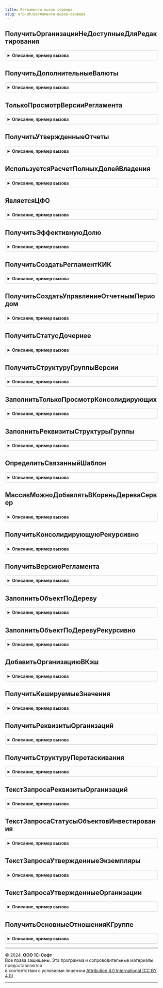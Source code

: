 ```yaml
---
title: Регламенты вызов сервера
slug: erp-uh/регламенты-вызов-сервера
---
```



## ПолучитьОрганизацииНеДоступныеДляРедактирования
<details style="margin: 1em 0; padding: 0.5em; border: 1px solid #ccc; border-radius: 6px;">

<summary style="font-weight: bold; cursor: pointer;">Описание, пример вызова</summary>

```bsl

Функция ПолучитьОрганизацииНеДоступныеДляРедактирования(Сценарий, ДатаВерсии) Экспорт
```

Пример вызова
```bsl
Результат = РегламентыВызовСервера.ПолучитьОрганизацииНеДоступныеДляРедактирования(Сценарий, ДатаВерсии) 
```
</details>

## ПолучитьДополнительныеВалюты
<details style="margin: 1em 0; padding: 0.5em; border: 1px solid #ccc; border-radius: 6px;">

<summary style="font-weight: bold; cursor: pointer;">Описание, пример вызова</summary>

```bsl

Функция ПолучитьДополнительныеВалюты(ВерсияРегламента) Экспорт
```

Пример вызова
```bsl
Результат = РегламентыВызовСервера.ПолучитьДополнительныеВалюты(ВерсияРегламента) 
```
</details>

## ТолькоПросмотрВерсииРегламента
<details style="margin: 1em 0; padding: 0.5em; border: 1px solid #ccc; border-radius: 6px;">

<summary style="font-weight: bold; cursor: pointer;">Описание, пример вызова</summary>

```bsl

Функция ТолькоПросмотрВерсииРегламента(ВерсияРегламентаПодготовкиОтчетности) Экспорт
```

Пример вызова
```bsl
Результат = РегламентыВызовСервера.ТолькоПросмотрВерсииРегламента(ВерсияРегламентаПодготовкиОтчетности) 
```
</details>

## ПолучитьУтвержденныеОтчеты
<details style="margin: 1em 0; padding: 0.5em; border: 1px solid #ccc; border-radius: 6px;">

<summary style="font-weight: bold; cursor: pointer;">Описание, пример вызова</summary>

```bsl

Функция ПолучитьУтвержденныеОтчеты(ВерсияРегламента) Экспорт
```

Пример вызова
```bsl
Результат = РегламентыВызовСервера.ПолучитьУтвержденныеОтчеты(ВерсияРегламента) 
```
</details>

## ИспользуетсяРасчетПолныхДолейВладения
<details style="margin: 1em 0; padding: 0.5em; border: 1px solid #ccc; border-radius: 6px;">

<summary style="font-weight: bold; cursor: pointer;">Описание, пример вызова</summary>

```bsl

Функция ИспользуетсяРасчетПолныхДолейВладения(ОрганизацияКонсолидирующая, ВерсияРегламента) Экспорт
```

Пример вызова
```bsl
Результат = РегламентыВызовСервера.ИспользуетсяРасчетПолныхДолейВладения(ОрганизацияКонсолидирующая, ВерсияРегламента) 
```
</details>

## ЯвляетсяЦФО
<details style="margin: 1em 0; padding: 0.5em; border: 1px solid #ccc; border-radius: 6px;">

<summary style="font-weight: bold; cursor: pointer;">Описание, пример вызова</summary>

```bsl

Функция ЯвляетсяЦФО(Организация, ЕстьПодчиненныеРегламентированныеИлиИностранные = Истина, КэшРеквизитовОрганизаций = Неопределено) Экспорт
```

Пример вызова
```bsl
Результат = РегламентыВызовСервера.ЯвляетсяЦФО(Организация, ЕстьПодчиненныеРегламентированныеИлиИностранные, КэшРеквизитовОрганизаций);
```
</details>

## ПолучитьЭффективнуюДолю
<details style="margin: 1em 0; padding: 0.5em; border: 1px solid #ccc; border-radius: 6px;">

<summary style="font-weight: bold; cursor: pointer;">Описание, пример вызова</summary>

```bsl

Функция ПолучитьЭффективнуюДолю(Сценарий, ПериодДата, ПериодСсылка, Инвестор, ОбъектИнвестирования) Экспорт
```

Пример вызова
```bsl
Результат = РегламентыВызовСервера.ПолучитьЭффективнуюДолю(Сценарий, ПериодДата, ПериодСсылка, Инвестор, ОбъектИнвестирования) 
```
</details>

## ПолучитьСоздатьРегламентКИК
<details style="margin: 1em 0; padding: 0.5em; border: 1px solid #ccc; border-radius: 6px;">

<summary style="font-weight: bold; cursor: pointer;">Описание, пример вызова</summary>

```bsl

Функция ПолучитьСоздатьРегламентКИК(ТаблицаИнвесторОбъектИнвестирования, Сценарий, ПериодОтчета) Экспорт
```

Пример вызова
```bsl
Результат = РегламентыВызовСервера.ПолучитьСоздатьРегламентКИК(ТаблицаИнвесторОбъектИнвестирования, Сценарий, ПериодОтчета) 
```
</details>

## ПолучитьСоздатьУправлениеОтчетнымПериодом
<details style="margin: 1em 0; padding: 0.5em; border: 1px solid #ccc; border-radius: 6px;">

<summary style="font-weight: bold; cursor: pointer;">Описание, пример вызова</summary>

```bsl

Функция ПолучитьСоздатьУправлениеОтчетнымПериодом(Сценарий, ПериодОтчета, Регламент) Экспорт
```

Пример вызова
```bsl
Результат = РегламентыВызовСервера.ПолучитьСоздатьУправлениеОтчетнымПериодом(Сценарий, ПериодОтчета, Регламент) 
```
</details>

## ПолучитьСтатусДочернее
<details style="margin: 1em 0; padding: 0.5em; border: 1px solid #ccc; border-radius: 6px;">

<summary style="font-weight: bold; cursor: pointer;">Описание, пример вызова</summary>

```bsl

Функция ПолучитьСтатусДочернее() Экспорт
```

Пример вызова
```bsl
Результат = РегламентыВызовСервера.ПолучитьСтатусДочернее() 
```
</details>

## ПолучитьСтруктуруГруппыВерсии
<details style="margin: 1em 0; padding: 0.5em; border: 1px solid #ccc; border-radius: 6px;">

<summary style="font-weight: bold; cursor: pointer;">Описание, пример вызова</summary>

```bsl

Функция ПолучитьСтруктуруГруппыВерсии(КонтекстВерсияРегламента, Сценарий, ДатаСреза, ИсточникВерсии = Неопределено) Экспорт
```

Пример вызова
```bsl
Результат = РегламентыВызовСервера.ПолучитьСтруктуруГруппыВерсии(КонтекстВерсияРегламента, Сценарий, ДатаСреза, ИсточникВерсии);
```
</details>

## ЗаполнитьТолькоПросмотрКонсолидирующих
<details style="margin: 1em 0; padding: 0.5em; border: 1px solid #ccc; border-radius: 6px;">

<summary style="font-weight: bold; cursor: pointer;">Описание, пример вызова</summary>

```bsl

Процедура ЗаполнитьТолькоПросмотрКонсолидирующих(УзелДерева, СтруктураДействий, КэшируемыеЗначения) Экспорт
```

Пример вызова
```bsl
РегламентыВызовСервера.ЗаполнитьТолькоПросмотрКонсолидирующих(УзелДерева, СтруктураДействий, КэшируемыеЗначения) 
```
</details>

## ЗаполнитьРеквизитыСтруктурыГруппы
<details style="margin: 1em 0; padding: 0.5em; border: 1px solid #ccc; border-radius: 6px;">

<summary style="font-weight: bold; cursor: pointer;">Описание, пример вызова</summary>

```bsl

Процедура ЗаполнитьРеквизитыСтруктурыГруппы(КонтекстВерсияРегламента, ДатаСреза, Сценарий, МеткаВремени, СтруктураГруппы, ИсточникВерсии = Неопределено) Экспорт
```

Пример вызова
```bsl
РегламентыВызовСервера.ЗаполнитьРеквизитыСтруктурыГруппы(КонтекстВерсияРегламента, ДатаСреза, Сценарий, МеткаВремени, СтруктураГруппы, ИсточникВерсии);
```
</details>

## ОпределитьСвязанныйШаблон
<details style="margin: 1em 0; padding: 0.5em; border: 1px solid #ccc; border-radius: 6px;">

<summary style="font-weight: bold; cursor: pointer;">Описание, пример вызова</summary>

```bsl

Функция ОпределитьСвязанныйШаблон(ВерсияРегламента,СвязанныйШаблонПроцесса) Экспорт
```

Пример вызова
```bsl
Результат = РегламентыВызовСервера.ОпределитьСвязанныйШаблон(ВерсияРегламента, СвязанныйШаблонПроцесса) 
```
</details>

## МассивМожноДобавлятьВКореньДереваСервер
<details style="margin: 1em 0; padding: 0.5em; border: 1px solid #ccc; border-radius: 6px;">

<summary style="font-weight: bold; cursor: pointer;">Описание, пример вызова</summary>

```bsl

Функция МассивМожноДобавлятьВКореньДереваСервер(Массив) Экспорт
```

Пример вызова
```bsl
Результат = РегламентыВызовСервера.МассивМожноДобавлятьВКореньДереваСервер(Массив) 
```
</details>

## ПолучитьКонсолидирующуюРекурсивно
<details style="margin: 1em 0; padding: 0.5em; border: 1px solid #ccc; border-radius: 6px;">

<summary style="font-weight: bold; cursor: pointer;">Описание, пример вызова</summary>

```bsl

Функция ПолучитьКонсолидирующуюРекурсивно(УзелДерева, Консолидирующая) Экспорт
```

Пример вызова
```bsl
Результат = РегламентыВызовСервера.ПолучитьКонсолидирующуюРекурсивно(УзелДерева, Консолидирующая) 
```
</details>

## ПолучитьВерсиюРегламента
<details style="margin: 1em 0; padding: 0.5em; border: 1px solid #ccc; border-radius: 6px;">

<summary style="font-weight: bold; cursor: pointer;">Описание, пример вызова</summary>

```bsl

Функция ПолучитьВерсиюРегламента(Регламент, ДатаСреза = Неопределено) Экспорт
```

Пример вызова
```bsl
Результат = РегламентыВызовСервера.ПолучитьВерсиюРегламента(Регламент, ДатаСреза);
```
</details>

## ЗаполнитьОбъектПоДереву
<details style="margin: 1em 0; padding: 0.5em; border: 1px solid #ccc; border-radius: 6px;">

<summary style="font-weight: bold; cursor: pointer;">Описание, пример вызова</summary>

```bsl

Процедура ЗаполнитьОбъектПоДереву(ОбъектВерсия, Дерево) Экспорт
```

Пример вызова
```bsl
РегламентыВызовСервера.ЗаполнитьОбъектПоДереву(ОбъектВерсия, Дерево) 
```
</details>

## ЗаполнитьОбъектПоДеревуРекурсивно
<details style="margin: 1em 0; padding: 0.5em; border: 1px solid #ccc; border-radius: 6px;">

<summary style="font-weight: bold; cursor: pointer;">Описание, пример вызова</summary>

```bsl

Функция ЗаполнитьОбъектПоДеревуРекурсивно(ОбъектВерсия, СтрокиДереваСтруктураГруппы, ОрганизацииГрупп = Неопределено) Экспорт
```

Пример вызова
```bsl
Результат = РегламентыВызовСервера.ЗаполнитьОбъектПоДеревуРекурсивно(ОбъектВерсия, СтрокиДереваСтруктураГруппы, ОрганизацииГрупп);
```
</details>

## ДобавитьОрганизациюВКэш
<details style="margin: 1em 0; padding: 0.5em; border: 1px solid #ccc; border-radius: 6px;">

<summary style="font-weight: bold; cursor: pointer;">Описание, пример вызова</summary>

```bsl

Функция ДобавитьОрганизациюВКэш(Кэш, ДочерняяОрганизация, КонсолидирующаяОрганизация) Экспорт
```

Пример вызова
```bsl
Результат = РегламентыВызовСервера.ДобавитьОрганизациюВКэш(Кэш, ДочерняяОрганизация, КонсолидирующаяОрганизация));
```
</details>

## ПолучитьКешируемыеЗначения
<details style="margin: 1em 0; padding: 0.5em; border: 1px solid #ccc; border-radius: 6px;">

<summary style="font-weight: bold; cursor: pointer;">Описание, пример вызова</summary>

```bsl

Функция ПолучитьКешируемыеЗначения(СтруктураДействий, КэшируемыеЗначения) Экспорт
```

Пример вызова
```bsl
Результат = РегламентыВызовСервера.ПолучитьКешируемыеЗначения(СтруктураДействий, КэшируемыеЗначения) 
```
</details>

## ПолучитьРеквизитыОрганизаций
<details style="margin: 1em 0; padding: 0.5em; border: 1px solid #ccc; border-radius: 6px;">

<summary style="font-weight: bold; cursor: pointer;">Описание, пример вызова</summary>

```bsl

Функция ПолучитьРеквизитыОрганизаций(Организации, Сценарий = Неопределено, Период = Неопределено) Экспорт
```

Пример вызова
```bsl
Результат = РегламентыВызовСервера.ПолучитьРеквизитыОрганизаций(Организации, Сценарий, Период);
```
</details>

## ПолучитьСтруктуруПеретаскивания
<details style="margin: 1em 0; padding: 0.5em; border: 1px solid #ccc; border-radius: 6px;">

<summary style="font-weight: bold; cursor: pointer;">Описание, пример вызова</summary>

```bsl

Функция ПолучитьСтруктуруПеретаскивания(ОрганизацииИсточник, ШаблонУзла, Сценарий = Неопределено, ДатаУП = Неопределено) Экспорт
```

Пример вызова
```bsl
Результат = РегламентыВызовСервера.ПолучитьСтруктуруПеретаскивания(ОрганизацииИсточник, ШаблонУзла, Сценарий, ДатаУП);
```
</details>

## ТекстЗапросаРеквизитыОрганизаций
<details style="margin: 1em 0; padding: 0.5em; border: 1px solid #ccc; border-radius: 6px;">

<summary style="font-weight: bold; cursor: pointer;">Описание, пример вызова</summary>

```bsl

Функция ТекстЗапросаРеквизитыОрганизаций(НомераТаблиц = Неопределено) Экспорт
```

Пример вызова
```bsl
Результат = РегламентыВызовСервера.ТекстЗапросаРеквизитыОрганизаций(НомераТаблиц);
```
</details>

## ТекстЗапросаСтатусыОбъектовИнвестирования
<details style="margin: 1em 0; padding: 0.5em; border: 1px solid #ccc; border-radius: 6px;">

<summary style="font-weight: bold; cursor: pointer;">Описание, пример вызова</summary>

```bsl

Функция ТекстЗапросаСтатусыОбъектовИнвестирования(НомераТаблиц = Неопределено) Экспорт
```

Пример вызова
```bsl
Результат = РегламентыВызовСервера.ТекстЗапросаСтатусыОбъектовИнвестирования(НомераТаблиц);
```
</details>

## ТекстЗапросаУтвержденныеЭкземпляры
<details style="margin: 1em 0; padding: 0.5em; border: 1px solid #ccc; border-radius: 6px;">

<summary style="font-weight: bold; cursor: pointer;">Описание, пример вызова</summary>

```bsl

Функция ТекстЗапросаУтвержденныеЭкземпляры(НомераТаблиц = Неопределено) Экспорт
```

Пример вызова
```bsl
Результат = РегламентыВызовСервера.ТекстЗапросаУтвержденныеЭкземпляры(НомераТаблиц);
```
</details>

## ТекстЗапросаУтвержденныеОрганизации
<details style="margin: 1em 0; padding: 0.5em; border: 1px solid #ccc; border-radius: 6px;">

<summary style="font-weight: bold; cursor: pointer;">Описание, пример вызова</summary>

```bsl

Функция ТекстЗапросаУтвержденныеОрганизации(НомераТаблиц = Неопределено) Экспорт
```

Пример вызова
```bsl
Результат = РегламентыВызовСервера.ТекстЗапросаУтвержденныеОрганизации(НомераТаблиц);
```
</details>

## ПолучитьОсновныеОтношенияКГруппе
<details style="margin: 1em 0; padding: 0.5em; border: 1px solid #ccc; border-radius: 6px;">

<summary style="font-weight: bold; cursor: pointer;">Описание, пример вызова</summary>

```bsl

Функция ПолучитьОсновныеОтношенияКГруппе() Экспорт
```

Пример вызова
```bsl
Результат = РегламентыВызовСервера.ПолучитьОсновныеОтношенияКГруппе() 
```
</details>

---

© 2024, **ООО 1С-Софт**  
Все права защищены. Эта программа и сопроводительные материалы предоставляются  
в соответствии с условиями лицензии [Attribution 4.0 International (CC BY 4.0)](https://creativecommons.org/licenses/by/4.0/legalcode).

---
